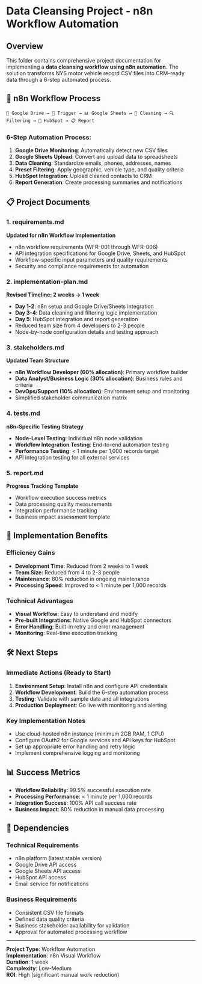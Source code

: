 # Data Cleansing Project - n8n Workflow Automation

## Overview

This folder contains comprehensive project documentation for implementing a **data cleansing workflow using n8n automation**. The solution transforms NYS motor vehicle record CSV files into CRM-ready data through a 6-step automated process.

## 🔄 n8n Workflow Process

```
📁 Google Drive → 🔄 Trigger → 📊 Google Sheets → 🧹 Cleaning → 🔍 Filtering → 🚀 HubSpot → 📋 Report
```

### 6-Step Automation Process:
1. **Google Drive Monitoring**: Automatically detect new CSV files
2. **Google Sheets Upload**: Convert and upload data to spreadsheets
3. **Data Cleaning**: Standardize emails, phones, addresses, names
4. **Preset Filtering**: Apply geographic, vehicle type, and quality criteria
5. **HubSpot Integration**: Upload cleaned contacts to CRM
6. **Report Generation**: Create processing summaries and notifications

## 📋 Project Documents

### 1. **requirements.md** 
**Updated for n8n Workflow Implementation**
- n8n workflow requirements (WFR-001 through WFR-006)
- API integration specifications for Google Drive, Sheets, and HubSpot
- Workflow-specific input parameters and quality requirements
- Security and compliance requirements for automation

### 2. **implementation-plan.md**
**Revised Timeline: 2 weeks → 1 week**
- **Day 1-2**: n8n setup and Google Drive/Sheets integration
- **Day 3-4**: Data cleaning and filtering logic implementation
- **Day 5**: HubSpot integration and report generation
- Reduced team size from 4 developers to 2-3 people
- Node-by-node configuration details and testing approach

### 3. **stakeholders.md**
**Updated Team Structure**
- **n8n Workflow Developer (60% allocation)**: Primary workflow builder
- **Data Analyst/Business Logic (30% allocation)**: Business rules and criteria
- **DevOps/Support (10% allocation)**: Environment setup and monitoring
- Simplified stakeholder communication matrix

### 4. **tests.md**
**n8n-Specific Testing Strategy**
- **Node-Level Testing**: Individual n8n node validation
- **Workflow Integration Testing**: End-to-end automation testing
- **Performance Testing**: < 1 minute per 1,000 records target
- API integration testing for all external services

### 5. **report.md**
**Progress Tracking Template**
- Workflow execution success metrics
- Data processing quality measurements
- Integration performance tracking
- Business impact assessment template

## 🚀 Implementation Benefits

### Efficiency Gains
- **Development Time**: Reduced from 2 weeks to 1 week
- **Team Size**: Reduced from 4 to 2-3 people
- **Maintenance**: 80% reduction in ongoing maintenance
- **Processing Speed**: Improved to < 1 minute per 1,000 records

### Technical Advantages
- **Visual Workflow**: Easy to understand and modify
- **Pre-built Integrations**: Native Google and HubSpot connectors
- **Error Handling**: Built-in retry and error management
- **Monitoring**: Real-time execution tracking

## 🛠️ Next Steps

### Immediate Actions (Ready to Start)
1. **Environment Setup**: Install n8n and configure API credentials
2. **Workflow Development**: Build the 6-step automation process
3. **Testing**: Validate with sample data and all integrations
4. **Production Deployment**: Go live with monitoring and alerting

### Key Implementation Notes
- Use cloud-hosted n8n instance (minimum 2GB RAM, 1 CPU)
- Configure OAuth2 for Google services and API keys for HubSpot
- Set up appropriate error handling and retry logic
- Implement comprehensive logging and monitoring

## 📊 Success Metrics

- **Workflow Reliability**: 99.5% successful execution rate
- **Processing Performance**: < 1 minute per 1,000 records
- **Integration Success**: 100% API call success rate
- **Business Impact**: 80% reduction in manual data processing

## 🔗 Dependencies

### Technical Requirements
- n8n platform (latest stable version)
- Google Drive API access
- Google Sheets API access
- HubSpot API access
- Email service for notifications

### Business Requirements
- Consistent CSV file formats
- Defined data quality criteria
- Business stakeholder availability for validation
- Approval for automated processing workflow

---

**Project Type**: Workflow Automation  
**Implementation**: n8n Visual Workflow  
**Duration**: 1 week  
**Complexity**: Low-Medium  
**ROI**: High (significant manual work reduction) 